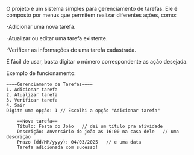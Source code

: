 O projeto é um sistema simples para gerenciamento de tarefas. Ele é composto por menus que permitem realizar diferentes ações, como:

-Adicionar uma nova tarefa.

-Atualizar ou editar uma tarefa existente.

-Verificar as informações de uma tarefa cadastrada.

É fácil de usar, basta digitar o número correspondente as ação desejada.

Exemplo de funcionamento:

	====Gerenciamento de Tarefas====
 	1. Adicionar tarefa
 	2. Atualizar tarefa
 	3. Verificar tarefa
 	4. Sair
 	Digite uma opção: 1 // Escolhi a opção "Adicionar tarefa"
	
        ==Nova tarefa==
        Título: Festa do João   // dei um título pra atividade
        Descrição: Anversário do joão as 16:00 na casa dele   // uma descrição
        Prazo (dd/MM/yyyy): 04/03/2025   // e uma data
        Tarefa adicionada com sucesso!
